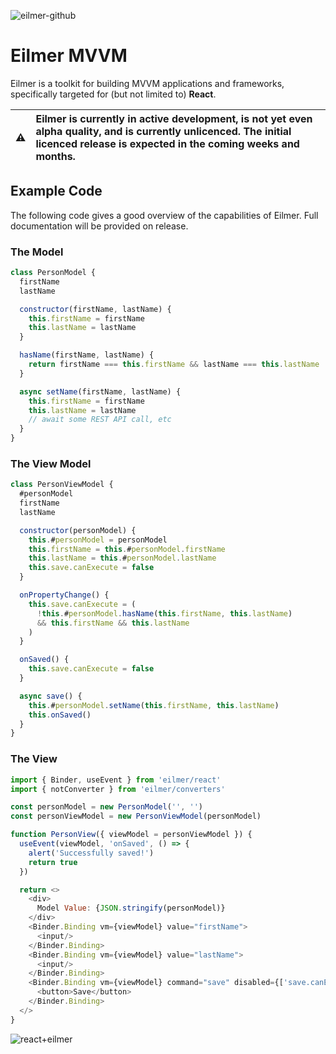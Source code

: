 ![eilmer-github](https://user-images.githubusercontent.com/3416486/169549391-252a8846-7be9-4d27-9d60-70b250b28b2f.png)
# Eilmer MVVM

Eilmer is a toolkit for building MVVM applications and frameworks, specifically targeted for (but not limited to) **React**.

| :warning: | Eilmer is currently in active development, is not yet even alpha quality, and is currently unlicenced. The initial licenced release is expected in the coming weeks and months.
| - |:-|

## Example Code
The following code gives a good overview of the capabilities of Eilmer. Full documentation will be provided on release.

### The Model
```javascript
class PersonModel {
  firstName
  lastName

  constructor(firstName, lastName) {
    this.firstName = firstName
    this.lastName = lastName
  }

  hasName(firstName, lastName) {
    return firstName === this.firstName && lastName === this.lastName
  }

  async setName(firstName, lastName) {
    this.firstName = firstName
    this.lastName = lastName
    // await some REST API call, etc
  }
}
```
### The View Model
```javascript
class PersonViewModel {
  #personModel
  firstName
  lastName

  constructor(personModel) {
    this.#personModel = personModel
    this.firstName = this.#personModel.firstName
    this.lastName = this.#personModel.lastName
    this.save.canExecute = false
  }

  onPropertyChange() {
    this.save.canExecute = (
      !this.#personModel.hasName(this.firstName, this.lastName)
      && this.firstName && this.lastName
    )
  }

  onSaved() {
    this.save.canExecute = false
  }

  async save() {
    this.#personModel.setName(this.firstName, this.lastName)
    this.onSaved()
  }
}
```
### The View
```javascript
import { Binder, useEvent } from 'eilmer/react'
import { notConverter } from 'eilmer/converters'

const personModel = new PersonModel('', '')
const personViewModel = new PersonViewModel(personModel)

function PersonView({ viewModel = personViewModel }) {
  useEvent(viewModel, 'onSaved', () => {
    alert('Successfully saved!')
    return true
  })

  return <>
    <div>
      Model Value: {JSON.stringify(personModel)}
    </div>
    <Binder.Binding vm={viewModel} value="firstName">
      <input/>
    </Binder.Binding>
    <Binder.Binding vm={viewModel} value="lastName">
      <input/>
    </Binder.Binding>
    <Binder.Binding vm={viewModel} command="save" disabled={['save.canExecute', notConverter]}>
      <button>Save</button>
    </Binder.Binding>
  </>
}
```
![react+eilmer](https://user-images.githubusercontent.com/3416486/169589318-eeb26b08-0a17-44b6-ae53-a8939869bd45.png)
